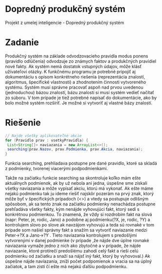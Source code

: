 # Dopredný produkčný systém
Projekt z umelej inteligencie - Dopredný produkčný systém

# Zadanie
Produkčný systém na základe odvodzovacieho pravidla modus ponens (pravidlo 
odlúčenia) odvodzuje zo známych faktov a produkčných pravidiel nové fakty. Ak 
systém nemá dostatok vstupných údajov, môže klásť užívateľovi otázky. 
K funkčnému programu je potrebné pripojiť aj dokumentáciu s opisom 
konkrétneho riešenia (reprezentácia znalostí, algoritmus, špecifické vlastnosti) a 
zhodnotením činnosti vytvoreného systému. Systém musí správne pracovať aspoň 
nad prvou uvedenou (jednoduchou) bázou znalostí, bázu znalostí si musí systém 
vedieť načítať zo súboru. V tom prípade je tiež potrebné napísať do dokumentácie, 
ako by bolo možné systém rozšíriť. Je možné si vytvoriť aj vlastné bázy znalostí.

# Riešenie

```java
// Najde všetky aplikovateľné akcie 
for (Pravidlo prav : vsetkyPravidla) { 
 List<String[]> naviazania = new ArrayList<>(); 
 searching(prav.Nazov, prav.Podmienka, prav.Akcia, naviazania); 
} 
```

Funkcia searching, prehliadava postupne pre dané pravidlo, ktoré sa skladá z podmienky, 
tvorenej viacerými podpodmienkami. 
 
Takže na začiatku funkcie searching sa skontroluje koľko mám ešte aktuálnych podmienok, ak 
by už nebola ani jedna, úspešne sme získali všetky naviazania a môže vypísať akciu, ktorú má 
vykonať. Ak ešte máme nejakú podmienku tak ju ideme riešiť najskôr pozerám na prvý znak, ktorý 
môže byť v špecifických prípadoch (<>) a vtedy sa postupuje odlišným spôsobom, ak sa tento znak na 
začiatku podmienky nenachádza postupne prehľadáva všetky fakty, kým nenájde vyhovujúci fakt, 
ktorý sedí s konkrétnou podmienkou. To znamená, že vždy si rozdrobím fakt na slová (napr: Peter, je, 
rodic, Jano) a podobne aj podmienku(?X, je, rodic, ?Y) a kontrolujem slovo po slove ak navzájom 
vyhovujú a teda sú rovnaké v tom prípade som našiel správny fakt a snažím sa vytvoriť naviazanie 
medzi Peter->?X a Jano->?Y . Tieto naviazania kontrolujem s predošlými vytvorenými v danej 
podmienke (v prípade ,že nájde dve úplne rovnaké naviazania vymaže jedno z nich ako zbytočné 
a v prípade, že nájde naviazanie, ktoré protirečí predošlému zahodí celý fakt a rieši celú podmienku 
od začiatku a snaží sa nájsť iný fakt, ktorý by vyhovoval.) 
Ak úspešne nájde naviazania, zníži počet podpomienok a vracia sa na úplný začiatok, a tam 
zistí čí ešte má nejakú ďalšiu podpodmienku. 
